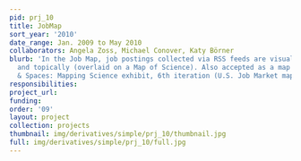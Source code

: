 ```yaml
---
pid: prj_10
title: JobMap
sort_year: '2010'
date_range: Jan. 2009 to May 2010
collaborators: Angela Zoss, Michael Conover, Katy Börner
blurb: 'In the Job Map, job postings collected via RSS feeds are visualized geospatially
  and topically (overlaid on a Map of Science). Also accepted as a map to the Places
  & Spaces: Mapping Science exhibit, 6th iteration (U.S. Job Market map).'
responsibilities: 
project_url: 
funding: 
order: '09'
layout: project
collection: projects
thumbnail: img/derivatives/simple/prj_10/thumbnail.jpg
full: img/derivatives/simple/prj_10/full.jpg
---
```


